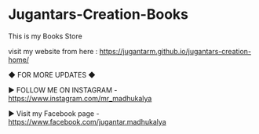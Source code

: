 # Jugantars-Creation-Books

This is my Books Store

visit my website from here : https://jugantarm.github.io/jugantars-creation-home/

◆ FOR MORE UPDATES ◆

► FOLLOW ME ON INSTAGRAM - https://www.instagram.com/mr_madhukalya

► Visit my Facebook page - https://www.facebook.com/jugantar.madhukalya

